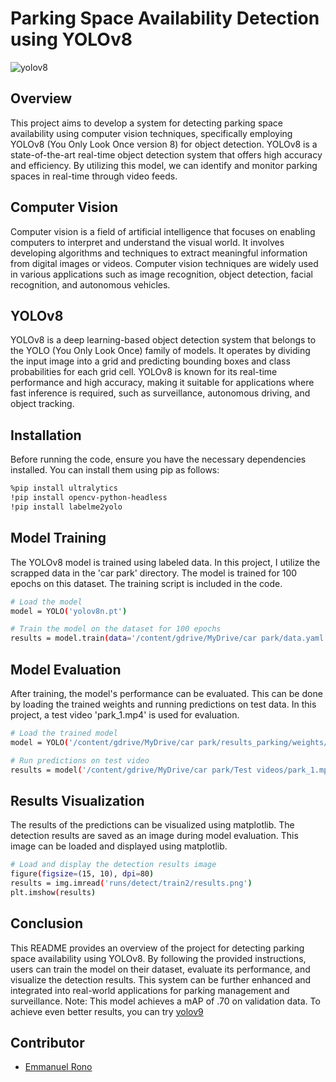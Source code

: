 # Parking Space Availability Detection using YOLOv8
![yolov8](Beast.jpg)
## Overview
This project aims to develop a system for detecting parking space availability using computer vision techniques, specifically employing YOLOv8 (You Only Look Once version 8) for object detection. YOLOv8 is a state-of-the-art real-time object detection system that offers high accuracy and efficiency. By utilizing this model, we can identify and monitor parking spaces in real-time through video feeds.

## Computer Vision
Computer vision is a field of artificial intelligence that focuses on enabling computers to interpret and understand the visual world. It involves developing algorithms and techniques to extract meaningful information from digital images or videos. Computer vision techniques are widely used in various applications such as image recognition, object detection, facial recognition, and autonomous vehicles.

## YOLOv8
YOLOv8 is a deep learning-based object detection system that belongs to the YOLO (You Only Look Once) family of models. It operates by dividing the input image into a grid and predicting bounding boxes and class probabilities for each grid cell. YOLOv8 is known for its real-time performance and high accuracy, making it suitable for applications where fast inference is required, such as surveillance, autonomous driving, and object tracking.

## Installation
Before running the code, ensure you have the necessary dependencies installed. You can install them using pip as follows:

```bash
%pip install ultralytics
!pip install opencv-python-headless
!pip install labelme2yolo

```
## Model Training
The YOLOv8 model is trained using labeled data. In this project, I utilize the scrapped data in the 'car park' directory. The model is trained for 100 epochs on this dataset. The training script is included in the code.

```bash
# Load the model
model = YOLO('yolov8n.pt')

# Train the model on the dataset for 100 epochs
results = model.train(data='/content/gdrive/MyDrive/car park/data.yaml', epochs=100)

```

## Model Evaluation
After training, the model's performance can be evaluated. This can be done by loading the trained weights and running predictions on test data. In this project, a test video 'park_1.mp4' is used for evaluation.

```bash
# Load the trained model
model = YOLO('/content/gdrive/MyDrive/car park/results_parking/weights/best.pt')

# Run predictions on test video
results = model('/content/gdrive/MyDrive/car park/Test videos/park_1.mp4', show=True, save=True)
```

## Results Visualization
The results of the predictions can be visualized using matplotlib. The detection results are saved as an image during model evaluation. This image can be loaded and displayed using matplotlib.

```bash
# Load and display the detection results image
figure(figsize=(15, 10), dpi=80)
results = img.imread('runs/detect/train2/results.png')
plt.imshow(results)
```

## Conclusion
This README provides an overview of the project for detecting parking space availability using YOLOv8. By following the provided instructions, users can train the model on their dataset, evaluate its performance, and visualize the detection results. This system can be further enhanced and integrated into real-world applications for parking management and surveillance.
Note: This model achieves a mAP of .70 on validation data. To achieve even better results, you can try [yolov9](https://github.com/WongKinYiu/yolov9)

## Contributor
- [Emmanuel Rono](https://github.com/marttech26)
